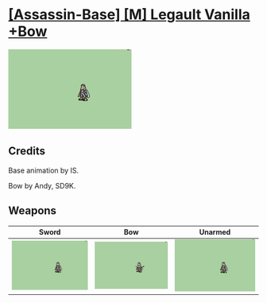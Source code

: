 # [\[Assassin-Base\] \[M\] Legault Vanilla +Bow](./%5BAssassin-Base%5D%20%5BM%5D%20Legault%20Vanilla%20+Bow)

<img src="./1.%20Sword/Sword_000.png" alt="[Assassin-Base] [M] Legault Vanilla +Bow standing" />

## Credits

Base animation by IS.

Bow by Andy, SD9K.

## Weapons


|Sword |Bow |Unarmed |
|  :---: | :---: | :---: |
| <img alt="Sword animation" src="./1.%20Sword/Sword.gif" /> | <img alt="Bow animation" src="./5.%20Bow%20%7BAndy,%20SD9K%7D/Bow.gif" /> | <img alt="Unarmed animation" src="./8.%20Unarmed/Unarmed.gif" /> |
